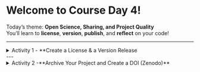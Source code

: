 #  Welcome to **Course Day 4!**

Today’s theme: **Open Science, Sharing, and Project Quality**  
You’ll learn to **license**, **version**, **publish**, and **reflect** on your code!

---
<details>
<summary>Activity 1 - **Create a License & a Version Release</summary>

## 🛠️ Activity 1: **Create a License & a Version Release**

> 📚 **Goal:** License your project and create a formal version for sharing.

### 📝 Steps:

1. **Create a License File**
   - In your **fork** of the course repository, create a new file:  
     `LICENSE.md`
   - Choose a license that fits your project (e.g., MIT, BSD, GPL).  
     👉 Tip: [https://choosealicense.com/](https://choosealicense.com/)

2. **Commit Your License**
   - Write a clear commit message, e.g.,  
     `"Add MIT License"`

3. **Create a Version Release**
   - Go to your repo ➔ **Releases** ➔ **Draft a new release**.
   - Tag your release (e.g., `v1.0.0`).
   - Add a short title and description for your release.
   - Publish!

✅ **Result:** Your project now has a license **and** an official version release!

</details>
---

<details>
<summary>Activity 2 -**Archive Your Project and Create a DOI (Zenodo)**</summary>

## 🌍 Activity 2: **Archive Your Project and Create a DOI (Zenodo)**

> 🏛️ **Goal:** Make your project permanently citable.

### 📝 Steps:

1. **Create a Zenodo Account**
   - Sign up at [https://zenodo.org/](https://zenodo.org/).

2. **Link Zenodo to GitHub**
   - In Zenodo, go to **Account ➔ GitHub**.
   - **Authorize access** and **enable your repository** for archiving.

3. **Publish and Generate a DOI**
   - After your GitHub Release, Zenodo will generate a **DOI** (Digital Object Identifier).
   - Use it to cite your code like a scientific publication!

✅ **Result:** Your project is now citable and permanently archived!

---

## 🤝 Activity 3: **Group Work – What Makes a Good Code Project?**

> 🧠 **Goal:** Reflect together on what makes software truly great.

### 📝 Steps:

- **Form small groups** (3–6 people).
- Brainstorm a **Checklist** for:

  > _"What makes a good code project?"_

💬 **Discuss:**
- Documentation quality
- Code structure and readability
- Testing and validation
- Licensing and citation
- Reusability and modularity
- Community contributions (issues, pull requests)
- Automation (Makefiles, CI/CD)

⚡ **Question:**  
> Did we miss anything important during the course?

🎤 **Be ready to share your checklist with the full group!**

</details>
